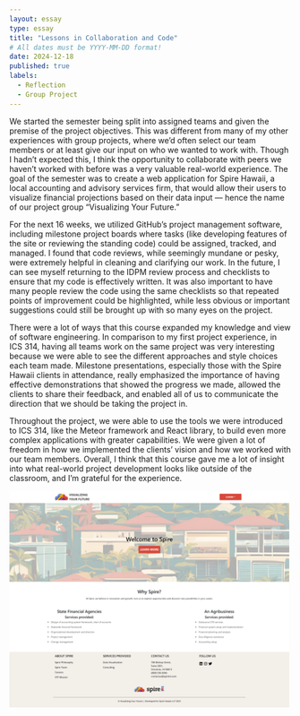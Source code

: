 ```yaml
---
layout: essay
type: essay
title: "Lessons in Collaboration and Code"
# All dates must be YYYY-MM-DD format!
date: 2024-12-18
published: true
labels:
  - Reflection
  - Group Project
---
```


We started the semester being split into assigned teams and given the premise of the project objectives. This was different from many of my other experiences with group projects, where we’d often select our team members or at least give our input on who we wanted to work with. Though I hadn’t expected this, I think the opportunity to collaborate with peers we haven’t worked with before was a very valuable real-world experience. The goal of the semester was to create a web application for Spire Hawaii, a local accounting and advisory services firm, that would allow their users to visualize financial projections based on their data input — hence the name of our project group “Visualizing Your Future.” 

For the next 16 weeks, we utilized GitHub’s project management software, including milestone project boards where tasks (like developing features of the site or reviewing the standing code) could be assigned, tracked, and managed. I found that code reviews, while seemingly mundane or pesky, were extremely helpful in cleaning and clarifying our work. In the future, I can see myself returning to the IDPM review process and checklists to ensure that my code is effectively written. It was also important to have many people review the code using the same checklists so that repeated points of improvement could be highlighted, while less obvious or important suggestions could still be brought up with so many eyes on the project.  

There were a lot of ways that this course expanded my knowledge and view of software engineering. In comparison to my first project experience, in ICS 314, having all teams work on the same project was very interesting because we were able to see the different approaches and style choices each team made. Milestone presentations, especially those with the Spire Hawaii clients in attendance, really emphasized the importance of having effective demonstrations that showed the progress we made, allowed the clients to share their feedback, and enabled all of us to communicate the direction that we should be taking the project in.  

Throughout the project, we were able to use the tools we were introduced to ICS 314, like the Meteor framework and React library, to build even more complex applications with greater capabilities. We were given a lot of freedom in how we implemented the clients’ vision and how we worked with our team members. Overall, I think that this course gave me a lot of insight into what real-world project development looks like outside of the classroom, and I’m grateful for the experience. 

<img width="500px" class="rounded float-start pe-4" src="../img/landing.png">

